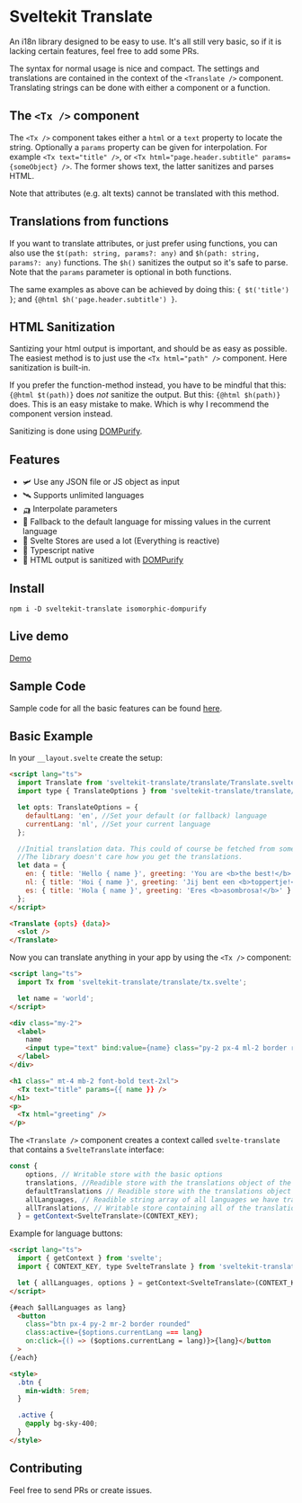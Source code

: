 # Sveltekit Translate

An i18n library designed to be easy to use. It's all still very basic, so if it is lacking certain features, feel free to add some PRs.

The syntax for normal usage is nice and compact. The settings and translations are contained in the context of the `<Translate />` component. Translating strings can be done with either a component or a function.

## The `<Tx />` component

The `<Tx />` component takes either a `html` or a `text` property to locate the string. Optionally a `params` property can be given for interpolation. For example `<Tx text="title" />`, or `<Tx html="page.header.subtitle" params={someObject} />`. The former shows text, the latter sanitizes and parses HTML.

Note that attributes (e.g. alt texts) cannot be translated with this method.

## Translations from functions

If you want to translate attributes, or just prefer using functions, you can also use the `$t(path: string, params?: any)` and `$h(path: string, params?: any)` functions. The `$h()` sanitizes the output so it's safe to parse. Note that the `params` parameter is optional in both functions.

The same examples as above can be achieved by doing this: `{ $t('title') }`; and `{@html $h('page.header.subtitle') }`.

## HTML Sanitization

Santizing your html output is important, and should be as easy as possible. The easiest method is to just use the `<Tx html="path" />` component. Here sanitization is built-in.

If you prefer the function-method instead, you have to be mindful that this: `{@html $t(path)}` does _not_ sanitize the output. But this: `{@html $h(path)}` does. This is an easy mistake to make. Which is why I recommend the component version instead.

Sanitizing is done using [DOMPurify](https://github.com/cure53/DOMPurify).

## Features

- 🛩️ Use any JSON file or JS object as input
- 🛰️ Supports unlimited languages
- 🛺 Interpolate parameters
- 🐒 Fallback to the default language for missing values in the current language
- 🚀 Svelte Stores are used a lot (Everything is reactive)
- 🦄 Typescript native
- 🦧 HTML output is sanitized with [DOMPurify](https://github.com/cure53/DOMPurify)

## Install

```
npm i -D sveltekit-translate isomorphic-dompurify
```

## Live demo

[Demo](https://sveltekit-translate.vercel.app/)

## Sample Code 

Sample code for all the basic features can be found [here](https://github.com/c00/svelte-translate/tree/main/src/lib/demos).

## Basic Example

In your `__layout.svelte` create the setup:  

```html
<script lang="ts">
  import Translate from 'sveltekit-translate/translate/Translate.svelte';
  import type { TranslateOptions } from 'sveltekit-translate/translate/translateStore';

  let opts: TranslateOptions = { 
    defaultLang: 'en', //Set your default (or fallback) language
    currentLang: 'nl', //Set your current language
  };

  //Initial translation data. This could of course be fetched from somewhhere.
  //The library doesn't care how you get the translations.
  let data = {
    en: { title: 'Hello { name }', greeting: 'You are <b>the best!</b>' },
    nl: { title: 'Hoi { name }', greeting: 'Jij bent een <b>toppertje!</b>' },
    es: { title: 'Hola { name }', greeting: 'Eres <b>asombrosa!</b>' }
  };
</script>

<Translate {opts} {data}>
  <slot />
</Translate>
```

Now you can translate anything in your app by using the `<Tx />` component:

```html
<script lang="ts">
  import Tx from 'sveltekit-translate/translate/tx.svelte';

  let name = 'world';
</script>

<div class="my-2">
  <label>
    name
    <input type="text" bind:value={name} class="py-2 px-4 ml-2 border rounded" />
  </label>
</div>

<h1 class=" mt-4 mb-2 font-bold text-2xl">
  <Tx text="title" params={{ name }} />
</h1>
<p>
  <Tx html="greeting" />
</p>
```

The `<Translate />` component creates a context called `svelte-translate` that contains a `SvelteTranslate` interface:

```ts
const { 
    options, // Writable store with the basic options
    translations, //Readible store with the translations object of the current language.
    defaultTranslations // Readible store with the translations object of the default language.
    allLanguages, // Readible string array of all languages we have translations for
    allTranslations, // Writable store containing all of the translations. Also container a convenience method `setLang()` to set or update an existing language.
  } = getContext<SvelteTranslate>(CONTEXT_KEY);
```

Example for language buttons:

```html
<script lang="ts">
  import { getContext } from 'svelte';
  import { CONTEXT_KEY, type SvelteTranslate } from 'sveltekit-translate/translate/translateStore';

  let { allLanguages, options } = getContext<SvelteTranslate>(CONTEXT_KEY);
</script>

{#each $allLanguages as lang}
  <button
    class="btn px-4 py-2 mr-2 border rounded"
    class:active={$options.currentLang === lang}
    on:click={() => ($options.currentLang = lang)}>{lang}</button
  >
{/each}

<style>
  .btn {
    min-width: 5rem;
  }

  .active {
    @apply bg-sky-400;
  }
</style>

```

## Contributing

Feel free to send PRs or create issues.